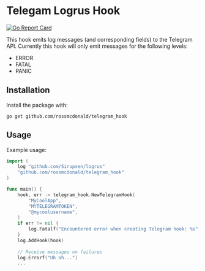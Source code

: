 # Telegam Logrus Hook

[![Go Report Card](https://goreportcard.com/badge/github.com/rossmcdonald/telegram_hook)](https://goreportcard.com/report/github.com/rossmcdonald/telegram_hook)

This hook emits log messages (and corresponding fields) to the
Telegram API. Currently this hook will only emit messages for the
following levels:

* ERROR
* FATAL
* PANIC

## Installation

Install the package with:

```
go get github.com/rossmcdonald/telegram_hook
```

## Usage

Example usage:

```go
import (
	log "github.com/Sirupsen/logrus"
	"github.com/rossmcdonald/telegram_hook"
)

func main() {
	hook, err := telegram_hook.NewTelegramHook(
		"MyCoolApp",
		"MYTELEGRAMTOKEN",
		"@mycoolusername",
	)
	if err != nil {
		log.Fatalf("Encountered error when creating Telegram hook: %s", err)
	}
	log.AddHook(hook)
	
	// Receive messages on failures
	log.Errorf("Uh oh...")
	...
```
